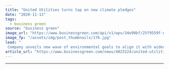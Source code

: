 ```yaml
---
title: "United Utilities turns tap on new climate pledges"
date: "2020-11-13"
tags: 
  - business green
source: "business green"
image_url: "https://www.businessgreen.com/api/v1/wps/34e99bf/25f9559f-df12-4a1c-bad7-1df076c7f1f7/3/LancasterFloating-solar-complete-LoRes-185x114.jpg"
image_fp: "/assets/img/post_thumbnails/176.jpg"
lead: "
 Company unveils new wave of environmental goals to align it with wider UK water industry plan to reach net zero emissions by 2030 ..."
article_url: "https://www.businessgreen.com/news/4023224/united-utilities-tap-climate-pledges"
---
```


---
